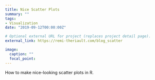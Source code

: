 ```yaml
---
title: Nice Scatter Plots
summary: ""
tags:
- Visualization
date: "2019-09-12T00:00:00Z"

# Optional external URL for project (replaces project detail page).
external_link: https://remi-theriault.com/blog_scatter

image:
  caption: ""
  focal_point:
---
```


How to make nice-looking scatter plots in R.
